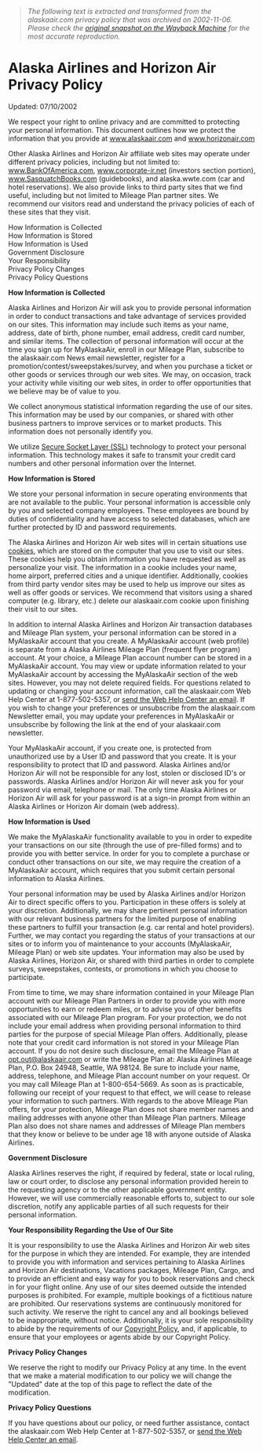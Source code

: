> *The following text is extracted and transformed from the alaskaair.com privacy policy that was archived on 2002-11-06. Please check the [original snapshot on the Wayback Machine](https://web.archive.org/web/20021106002745id_/http%3A//www2.alaskaair.com/help/site/Privacy.asp) for the most accurate reproduction.*

# Alaska Airlines and Horizon Air Privacy Policy

Updated: 07/10/2002

We respect your right to online privacy and are committed to protecting your personal information. This document outlines how we protect the information that you provide at www.alaskaair.com and www.horizonair.com

Other Alaska Airlines and Horizon Air affiliate web sites may operate under different privacy policies, including but not limited to: www.BankOfAmerica.com, www.corporate-ir.net (investors section portion), www.SasquatchBooks.com (guidebooks), and alaska.wwte.com (car and hotel reservations). We also provide links to third party sites that we find useful, including but not limited to Mileage Plan partner sites. We recommend our visitors read and understand the privacy policies of each of these sites that they visit.

How Information is Collected  
How Information is Stored  
How Information is Used  
Government Disclosure  
Your Responsibility  
Privacy Policy Changes  
Privacy Policy Questions

**How Information is Collected**

Alaska Airlines and Horizon Air will ask you to provide personal information in order to conduct transactions and take advantage of services provided on our sites. This information may include such items as your name, address, date of birth, phone number, email address, credit card number, and similar items. The collection of personal information will occur at the time you sign up for MyAlaskaAir, enroll in our Mileage Plan, subscribe to the alaskaair.com News email newsletter, register for a promotion/contest/sweepstakes/survey, and when you purchase a ticket or other goods or services through our web sites. We may, on occasion, track your activity while visiting our web sites, in order to offer opportunities that we believe may be of value to you.

We collect anonymous statistical information regarding the use of our sites. This information may be used by our companies, or shared with other business partners to improve services or to market products. This information does not personally identify you.

We utilize [Secure Socket Layer (SSL)](http://www2.alaskaair.com/help/site/aboutssl.asp) technology to protect your personal information. This technology makes it safe to transmit your credit card numbers and other personal information over the Internet.

**How Information is Stored**

We store your personal information in secure operating environments that are not available to the public. Your personal information is accessible only by you and selected company employees. These employees are bound by duties of confidentiality and have access to selected databases, which are further protected by ID and password requirements.

The Alaska Airlines and Horizon Air web sites will in certain situations use [cookies](http://www2.alaskaair.com/help/site/Cookies.asp), which are stored on the computer that you use to visit our sites. These cookies help you obtain information you have requested as well as personalize your visit. The information in a cookie includes your name, home airport, preferred cities and a unique identifier. Additionally, cookies from third party vendor sites may be used to help us improve our sites as well as offer goods or services. We recommend that visitors using a shared computer (e.g. library, etc.) delete our alaskaair.com cookie upon finishing their visit to our sites.

In addition to internal Alaska Airlines and Horizon Air transaction databases and Mileage Plan system, your personal information can be stored in a MyAlaskaAir account that you create. A MyAlaskaAir account (web profile) is separate from a Alaska Airlines Mileage Plan (frequent flyer program) account. At your choice, a Mileage Plan account number can be stored in a MyAlaskaAir account. You may view or update information related to your MyAlaskaAir account by accessing the MyAlaskaAir section of the web sites. However, you may not delete required fields. For questions related to updating or changing your account information, call the alaskaair.com Web Help Center at 1-877-502-5357, or [send the Web Help Center an email](https://www2.alaskaair.com/ssl/help/ContactUsForm.asp?mailtoName=Web%20Help%20Center&mailtoEmail=Support@Alaskaair.com). If you wish to change your preferences or unsubscribe from the alaskaair.com Newsletter email, you may update your preferences in MyAlaskaAir or unsubscribe by following the link at the end of your alaskaair.com newsletter.

Your MyAlaskaAir account, if you create one, is protected from unauthorized use by a User ID and password that you create. It is your responsibility to protect that ID and password. Alaska Airlines and/or Horizon Air will not be responsible for any lost, stolen or disclosed ID's or passwords. Alaska Airlines and/or Horizon Air will never ask you for your password via email, telephone or mail. The only time Alaska Airlines or Horizon Air will ask for your password is at a sign-in prompt from within an Alaska Airlines or Horizon Air domain (web address).

**How Information is Used**

We make the MyAlaskaAir functionality available to you in order to expedite your transactions on our site (through the use of pre-filled forms) and to provide you with better service. In order for you to complete a purchase or conduct other transactions on our site, we may require the creation of a MyAlaskaAir account, which requires that you submit certain personal information to Alaska Airlines.

Your personal information may be used by Alaska Airlines and/or Horizon Air to direct specific offers to you. Participation in these offers is solely at your discretion. Additionally, we may share pertinent personal information with our relevant business partners for the limited purpose of enabling these partners to fulfill your transaction (e.g. car rental and hotel providers). Further, we may contact you regarding the status of your transactions at our sites or to inform you of maintenance to your accounts (MyAlaskaAir, Mileage Plan) or web site updates. Your information may also be used by Alaska Airlines, Horizon Air, or shared with third parties in order to complete surveys, sweepstakes, contests, or promotions in which you choose to participate.

From time to time, we may share information contained in your Mileage Plan account with our Mileage Plan Partners in order to provide you with more opportunities to earn or redeem miles, or to advise you of other benefits associated with our Mileage Plan program. For your protection, we do not include your email address when providing personal information to third parties for the purpose of special Mileage Plan offers. Additionally, please note that your credit card information is not stored in your Mileage Plan account. If you do not desire such disclosure, email the Mileage Plan at opt.out@alaskaair.com or write the Mileage Plan at: Alaska Airlines Mileage Plan, P.O. Box 24948, Seattle, WA 98124. Be sure to include your name, address, telephone, and Mileage Plan account number on your request. Or you may call Mileage Plan at 1-800-654-5669. As soon as is practicable, following our receipt of your request to that effect, we will cease to release your information to such partners. With regards to the above Mileage Plan offers, for your protection, Mileage Plan does not share member names and mailing addresses with anyone other than Mileage Plan partners. Mileage Plan also does not share names and addresses of Mileage Plan members that they know or believe to be under age 18 with anyone outside of Alaska Airlines.

**Government Disclosure**

Alaska Airlines reserves the right, if required by federal, state or local ruling, law or court order, to disclose any personal information provided herein to the requesting agency or to the other applicable government entity. However, we will use commercially reasonable efforts to, subject to our sole discretion, notify any applicable parties of all such requests for their personal information.

**Your Responsibility Regarding the Use of Our Site**

It is your responsibility to use the Alaska Airlines and Horizon Air web sites for the purpose in which they are intended. For example, they are intended to provide you with information and services pertaining to Alaska Airlines and Horizon Air destinations, Vacations packages, Mileage Plan, Cargo, and to provide an efficient and easy way for you to book reservations and check in for your flight online. Any use of our sites deemed outside the intended purposes is prohibited. For example, multiple bookings of a fictitious nature are prohibited. Our reservations systems are continuously monitored for such activity. We reserve the right to cancel any and all bookings believed to be inappropriate, without notice. Additionally, it is your sole responsibility to abide by the requirements of our [Copyright Policy](http://www2.alaskaair.com/company/copyright.asp), and, if applicable, to ensure that your employees or agents abide by our Copyright Policy.

**Privacy Policy Changes**

We reserve the right to modify our Privacy Policy at any time. In the event that we make a material modification to our policy we will change the "Updated" date at the top of this page to reflect the date of the modification.

**Privacy Policy Questions**

If you have questions about our policy, or need further assistance, contact the alaskaair.com Web Help Center at 1-877-502-5357, or [send the Web Help Center an email](https://www2.alaskaair.com/ssl/help/ContactUsForm.asp?mailtoName=Web%20Help%20Center&mailtoEmail=Support@Alaskaair.com).

  

